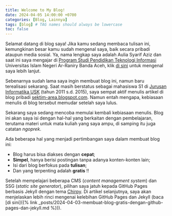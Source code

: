 ```yaml
---
title: Welcome to My Blog!
date: 2024-04-05 14:00:00 +0700
categories: [Blog, Lainnya]
tags: [blog] # TAG names should always be lowercase
toc: false
---
```

Selamat datang di blog saya! Jika kamu sedang membaca tulisan ini, kemungkinan besar kamu sudah mengenal saya, baik secara pribadi ataupun media sosial. Ya, nama lengkap saya adalah Aulia Syarif Aziz dan saat ini saya mengajar di [Program Studi Pendidikan Teknologi Informasi](https://pti.ftk.ar-raniry.ac.id/) Universitas Islam Negeri Ar-Raniry Banda Aceh, klik [di sini](/about) untuk mengenal saya lebih lanjut.

Sebenarnya sudah lama saya ingin membuat blog ini, namun baru terealisasi sekarang. Saat masih berstatus sebagai mahasiswa S1 di [Jurusan Informatika USK](https://www.informatika.unsyiah.ac.id/) (tahun 2011 s.d. 2015), saya sempat aktif menulis artikel di blog pribadi [sektim-area.blogspot.com](sektim-area.blogspot.com). Namun entah mengapa, kebiasaan menulis di blog tersebut memudar setelah saya lulus.

Sekarang saya sedang mencoba memulai kembali kebiasaan menulis. Blog ini akan saya isi dengan hal-hal yang berkaitan dengan pembelajaran, terutama materi untuk mata kuliah yang saya ampu, di samping itu juga catatan *ngoprek*.

Ada beberapa hal yang menjadi pertimbangan saya dalam membuat blog ini:
- Blog harus bisa diakses dengan **cepat**;
- **Simpel**, hanya berisi postingan tanpa adanya konten-konten lain;
- Isi dari blog berfokus pada **tulisan**;
- Dan yang terpenting adalah **gratis** !!

Setelah mempelajari beberapa CMS (*content management system*) dan SSG (*static site generator*), pilihan saya jatuh kepada GitHub Pages berbasis Jekyll dengan tema [Chirpy](https://github.com/cotes2020/jekyll-theme-chirpy/). Di artikel selanjutnya, saya akan menjelaskan lebih rinci mengenai kelebihan GitHub Pages dan Jekyll (baca [di sini]({% link _posts/2024-04-03-membuat-blog-gratis-dengan-github-pages-dan-jekyll.md %})).
